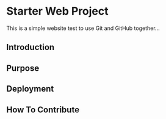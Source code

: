 # Starter Web Project

This is a simple website test to use Git and GitHub together...

## Introduction

## Purpose

## Deployment

## How To Contribute